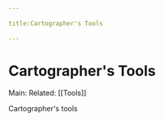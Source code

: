 --- 
title:Cartographer's Tools 
---
# Cartographer's Tools
Main:
Related: [[Tools]]

Cartographer's tools 
